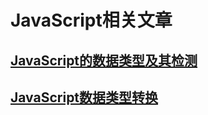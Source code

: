# JavaScript相关文章

## [JavaScript的数据类型及其检测](./JavaScript的数据类型及其检测/JavaScript的数据类型及其检测.md)

## [JavaScript数据类型转换](./JavaScript数据类型转换/JavaScript数据类型转换.md)